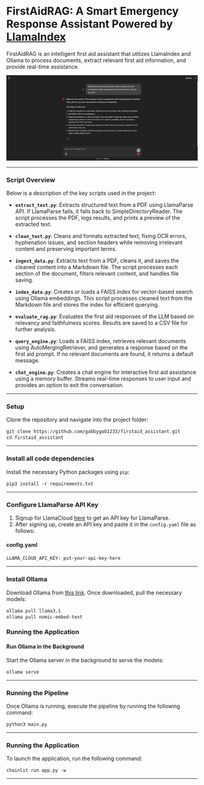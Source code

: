 
# FirstAidRAG: A Smart Emergency Response Assistant Powered by [LlamaIndex](https://docs.llamaindex.ai/en/stable/)


FirstAidRAG is an intelligent first aid assistant that utilizes LlamaIndex and Ollama to process documents, extract relevant first aid information, and provide real-time assistance.

<p align="center">
  <img src="https://github.com/gabbygab1233/firstaid-assistant-rag/blob/main/image.png">
</p>

---

### Script Overview

Below is a description of the key scripts used in the project:

- **`extract_text.py`**: Extracts structured text from a PDF using LlamaParse API. If LlamaParse fails, it falls back to SimpleDirectoryReader. The script processes the PDF, logs results, and prints a preview of the extracted text.

- **`clean_text.py`**: Cleans and formats extracted text, fixing OCR errors, hyphenation issues, and section headers while removing irrelevant content and preserving important terms.

- **`ingest_data.py`**: Extracts text from a PDF, cleans it, and saves the cleaned content into a Markdown file. The script processes each section of the document, filters relevant content, and handles file saving.

- **`index_data.py`**: Creates or loads a FAISS index for vector-based search using Ollama embeddings. This script processes cleaned text from the Markdown file and stores the index for efficient querying.

- **`evaluate_rag.py`**: Evaluates the first aid responses of the LLM based on relevancy and faithfulness scores. Results are saved to a CSV file for further analysis.

- **`query_engine.py`**: Loads a FAISS index, retrieves relevant documents using AutoMergingRetriever, and generates a response based on the first aid prompt. If no relevant documents are found, it returns a default message.

- **`chat_engine.py`**: Creates a chat engine for interactive first aid assistance using a memory buffer. Streams real-time responses to user input and provides an option to exit the conversation.

---


### Setup

Clone the repository and navigate into the project folder:
```
git clone https://github.com/gabbygab1233/firstaid_assistant.git
cd firstaid_assistant
```

---

### Install all code dependencies

Install the necessary Python packages using `pip`:
```
pip3 install -r requirements.txt
```

---

### Configure LlamaParse API Key

1. Signup for LlamaCloud [here](https://cloud.llamaindex.ai/) to get an API key for LlamaParse.
2. After signing up, create an API key and paste it in the `config.yaml` file as follows:

#### config.yaml
```
LLAMA_CLOUD_API_KEY: put-your-api-key-here
```

---

### Install Ollama

Download Ollama from [this link](https://ollama.com/library/llama3.2). Once downloaded, pull the necessary models:

```
ollama pull llama3.1
ollama pull nomic-embed-text
```



### Running the Application
#### Run Ollama in the Background

Start the Ollama server in the background to serve the models:
```
ollama serve
```

---

### Running the Pipeline

Once Ollama is running, execute the pipeline by running the following command:
```
python3 main.py
```

---

### Running the Application

To launch the application, run the following command:
```
chainlit run app.py -w
```

---


